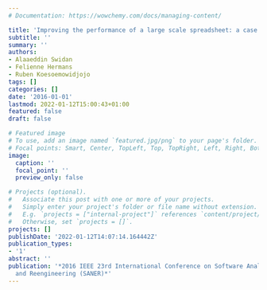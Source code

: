 ```yaml
---
# Documentation: https://wowchemy.com/docs/managing-content/

title: 'Improving the performance of a large scale spreadsheet: a case study'
subtitle: ''
summary: ''
authors:
- Alaaeddin Swidan
- Felienne Hermans
- Ruben Koesoemowidjojo
tags: []
categories: []
date: '2016-01-01'
lastmod: 2022-01-12T15:00:43+01:00
featured: false
draft: false

# Featured image
# To use, add an image named `featured.jpg/png` to your page's folder.
# Focal points: Smart, Center, TopLeft, Top, TopRight, Left, Right, BottomLeft, Bottom, BottomRight.
image:
  caption: ''
  focal_point: ''
  preview_only: false

# Projects (optional).
#   Associate this post with one or more of your projects.
#   Simply enter your project's folder or file name without extension.
#   E.g. `projects = ["internal-project"]` references `content/project/deep-learning/index.md`.
#   Otherwise, set `projects = []`.
projects: []
publishDate: '2022-01-12T14:07:14.164442Z'
publication_types:
- '1'
abstract: ''
publication: '*2016 IEEE 23rd International Conference on Software Analysis, Evolution,
  and Reengineering (SANER)*'
---
```

